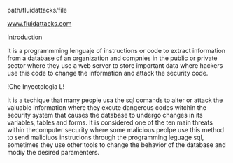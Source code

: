 
path/fluidattacks/file

www.fluidattacks.com



Introduction

it is a programmming lenguaje of 
instructions or code to extract
information from a database of an
organization and compnies in the
public or private sector where they use
a web server to store important data 
where hackers use this code to
change the information and attack the
security code.

!Che Inyectologia L!

It is a techique that many people usa
the sql comands to alter or attack
the valuable information where they
excute dangerous codes witchin the
security system that causes the 
database to undergo changes in its
variables, tables and forms.
It is considered one of the ten main
threats within thecomputer security 
where some malicious peolpe use this
method to send maliciuos instrucions 
through the programming leguage sql,
sometimes they use other tools to
change the behavior of the database
and modiy the desired paramenters.






